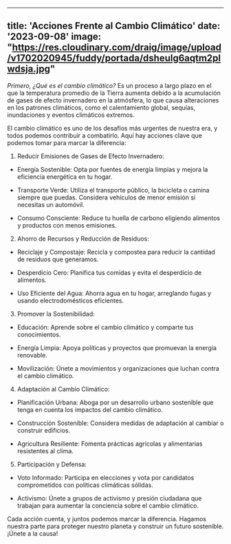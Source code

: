 ---
title: 'Acciones Frente al Cambio Climático'
date: '2023-09-08'
image: "https://res.cloudinary.com/draig/image/upload/v1702020945/fuddy/portada/dsheulg6aqtm2plwdsja.jpg"
---------------------------------

 

*Primero, ¿Qué es el cambio climático?*
Es un proceso a largo plazo en el que la temperatura promedio de la Tierra aumenta debido a la acumulación de gases de efecto invernadero en la atmósfera, lo que causa alteraciones en los patrones climáticos, como el calentamiento global, sequías, inundaciones y eventos climáticos extremos.



El cambio climático es uno de los desafíos más urgentes de nuestra era, y todos podemos contribuir a combatirlo. Aquí hay acciones clave que podemos tomar para marcar la diferencia:
 
1. Reducir Emisiones de Gases de Efecto Invernadero:

- Energía Sostenible: Opta por fuentes de energía limpias y mejora la eficiencia energética en tu hogar.

- Transporte Verde: Utiliza el transporte público, la bicicleta o camina siempre que puedas. Considera vehículos de menor emisión si necesitas un automóvil.

- Consumo Consciente: Reduce tu huella de carbono eligiendo alimentos y productos con menos emisiones.

2. Ahorro de Recursos y Reducción de Residuos:

- Reciclaje y Compostaje: Recicla y compostea para reducir la cantidad de residuos que generamos.

- Desperdicio Cero: Planifica tus comidas y evita el desperdicio de alimentos.

- Uso Eficiente del Agua: Ahorra agua en tu hogar, arreglando fugas y usando electrodomésticos eficientes.
3. Promover la Sostenibilidad:

- Educación: Aprende sobre el cambio climático y comparte tus conocimientos.

- Energía Limpia: Apoya políticas y proyectos que promuevan la energía renovable.

- Movilización: Únete a movimientos y organizaciones que luchan contra el cambio climático.

4. Adaptación al Cambio Climático:

- Planificación Urbana: Aboga por un desarrollo urbano sostenible que tenga en cuenta los impactos del cambio climático.

- Construcción Sostenible: Considera medidas de adaptación al cambiar o construir edificios.

- Agricultura Resiliente: Fomenta prácticas agrícolas y alimentarias resistentes al clima.

5. Participación y Defensa:

- Voto Informado: Participa en elecciones y vota por candidatos comprometidos con políticas climáticas sólidas.

- Activismo: Únete a grupos de activismo y presión ciudadana que trabajan para aumentar la conciencia sobre el cambio climático.

Cada acción cuenta, y juntos podemos marcar la diferencia. Hagamos nuestra parte para proteger nuestro planeta y construir un futuro sostenible.
¡Únete a la causa!